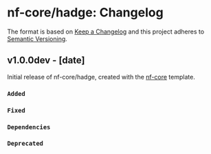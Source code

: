 # nf-core/hadge: Changelog

The format is based on [Keep a Changelog](https://keepachangelog.com/en/1.0.0/)
and this project adheres to [Semantic Versioning](https://semver.org/spec/v2.0.0.html).

## v1.0.0dev - [date]

Initial release of nf-core/hadge, created with the [nf-core](https://nf-co.re/) template.

### `Added`

### `Fixed`

### `Dependencies`

### `Deprecated`
